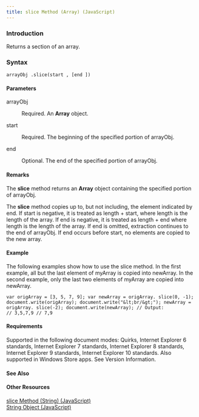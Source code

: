 ```yaml
---
title: slice Method (Array) (JavaScript)
---
```


### Introduction 

 Returns a section of an array.

### Syntax 

```
arrayObj .slice(start , [end ])
```

#### Parameters 

<div id="sectionSection0" class="section" name="collapseableSection" style="" expanded="true">
  <dl class="authored">
    <dt>
      <span class="parameter" sdata="paramReference" xmlns:util="util">arrayObj</span>
    </dt>
    <dd>
      <p xmlns:util="util">
        Required. An <b>Array</b> object.
      </p>
    </dd>
    <dt>
      <span class="parameter" sdata="paramReference" xmlns:util="util">start</span>
    </dt>
    <dd>
      <p xmlns:util="util">
        Required. The beginning of the specified portion of <span class="parameter" sdata="paramReference">arrayObj</span>.
      </p>
    </dd>
    <dt>
      <span class="parameter" sdata="paramReference" xmlns:util="util">end</span>
    </dt>
    <dd>
      <p xmlns:util="util">
        Optional. The end of the specified portion of <span class="parameter" sdata="paramReference">arrayObj</span>.
      </p>
    </dd>
  </dl>
</div>

#### Remarks 

<div id="languageReferenceRemarksSection" class="section" name="collapseableSection" style="">
  <p xmlns:util="util">
    The <b>slice</b> method returns an <b>Array</b> object containing the specified portion of <span class="parameter" sdata="paramReference">arrayObj</span>.
  </p>
  <p xmlns:util="util">
    The <b>slice</b> method copies up to, but not including, the element indicated by <span class="parameter" sdata="paramReference">end</span>. If <span class="parameter" sdata=
    "paramReference">start</span> is negative, it is treated as <span class="parameter" sdata="paramReference">length</span> + <span class="parameter" sdata="paramReference">start</span>, where
    <span class="parameter" sdata="paramReference">length</span> is the length of the array. If <span class="parameter" sdata="paramReference">end</span> is negative, it is treated as <span class=
    "parameter" sdata="paramReference">length</span> + <span class="parameter" sdata="paramReference">end</span> where <span class="parameter" sdata="paramReference">length</span> is the length of
    the array. If <span class="parameter" sdata="paramReference">end</span> is omitted, extraction continues to the end of <span class="parameter" sdata="paramReference">arrayObj</span>. If
    <span class="parameter" sdata="paramReference">end</span> occurs before <span class="parameter" sdata="paramReference">start</span>, no elements are copied to the new array.
  </p>
</div>

#### Example 

<p xmlns:util="util">
  The following examples show how to use the <span sdata="langKeyword" value="slice"><span class="keyword">slice</span></span> method. In the first example, all but the last element of <span class=
  "code">myArray</span> is copied into <span class="code">newArray</span>. In the second example, only the last two elements of <span class="code">myArray</span> are copied into <span class=
  "code">newArray</span>.
</p>

```
var origArray = [3, 5, 7, 9]; var newArray = origArray. slice(0, -1); document.write(origArray); document.write("&lt;br/&gt;"); newArray = origArray. slice(-2); document.write(newArray); // Output:
// 3,5,7,9 // 7,9
```

#### Requirements 

<div id="requirementsTitleSection" class="section" name="collapseableSection" style="">
  <p xmlns:util="util"></p>
  <p>
    Supported in the following document modes: Quirks, Internet Explorer 6 standards, Internet Explorer 7 standards, Internet Explorer 8 standards, Internet Explorer 9 standards, Internet Explorer 10
    standards. Also supported in Windows Store apps. See Version Information.
  </p>
</div>

#### See Also 

<div id="seeAlsoSection" class="section" name="collapseableSection" style="">
  <h4 class="subHeading">
    Other Resources
  </h4>
  <div class="seeAlsoStyle">
    <span sdata="link" xmlns:util="util"><a href="80cd77a6-3718-492e-8e96-f909d8721d91.htm">slice Method (String) (JavaScript)</a></span>
  </div>
  <div class="seeAlsoStyle">
    <span sdata="link" xmlns:util="util"><a href="8063ecd5-5778-4e87-b985-b21420171914.htm">String Object (JavaScript)</a></span>
  </div>
</div>


